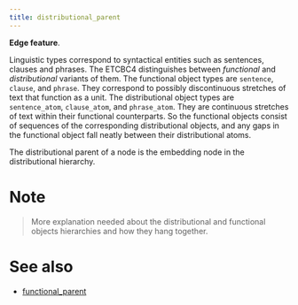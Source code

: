 ```yaml
---
title: distributional_parent
---
```


**Edge feature**.

Linguistic types correspond to syntactical entities such as sentences, clauses and phrases.
The ETCBC4 distinguishes between *functional* and *distributional* variants of them.
The functional object types are `sentence`, `clause`, and `phrase`.
They correspond to possibly discontinuous stretches of text that function as a unit.
The distributional object types are `sentence_atom`, `clause_atom`, and `phrase_atom`.
They are continuous stretches of text within their functional counterparts.
So the functional objects consist of sequences of the corresponding distributional objects, and any gaps in
the functional object fall neatly between their distributional atoms.

The distributional parent of a node is the embedding node in the distributional hierarchy.

# Note
> More explanation needed about the distributional and functional objects hierarchies and how they hang together.

# See also

* [functional_parent](functional_parent)
